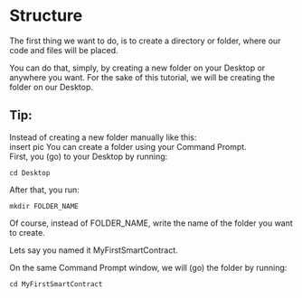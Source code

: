 # Structure

The first thing we want to do, is to create a directory or folder, where our code and files will be placed.  

You can do that, simply, by creating a new folder on your Desktop or anywhere you want. For the sake of this tutorial, we will be creating the folder on our Desktop. 

## Tip:  
Instead of creating a new folder manually like this:  
insert pic
You can create a folder using your Command Prompt.  
First, you (go) to your Desktop by running:
```
cd Desktop
```
After that, you run:
```
mkdir FOLDER_NAME
```
Of course, instead of FOLDER_NAME, write the name of the folder you want to create.  

Lets say you named it MyFirstSmartContract.  

On the same Command Prompt window, we will (go) the folder by running:  
```
cd MyFirstSmartContract
```
